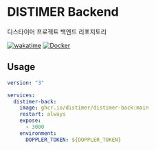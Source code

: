 # DISTIMER Backend

디스타이머 프로젝트 백엔드 리포지토리

[![wakatime](https://wakatime.com/badge/user/aeebb3a2-8786-4794-9ad8-bd3812263c99/project/f98bd272-3c29-4214-83a9-b9a583500c5c.svg)](https://wakatime.com/badge/user/aeebb3a2-8786-4794-9ad8-bd3812263c99/project/f98bd272-3c29-4214-83a9-b9a583500c5c) [![Docker](https://github.com/distimer/back/actions/workflows/docker-publish.yml/badge.svg)](https://github.com/distimer/back/actions/workflows/docker-publish.yml)

## Usage

```yml
version: "3"

services:
  distimer-back:
    image: ghcr.io/distimer/distimer-back:main
    restart: always
    expose:
      - 3000
    environment:
      DOPPLER_TOKEN: ${DOPPLER_TOKEN}
```
